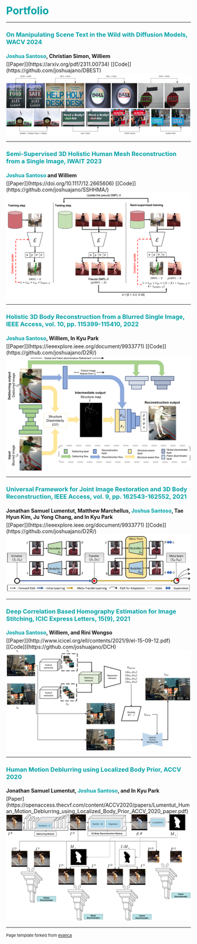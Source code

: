 <h1 style="color:#01a2a6;margin-bottom:5px;">Portfolio</h1>

---

<h3 style="color:#01a2a6;margin-bottom:5px;">On Manipulating Scene Text in the Wild with Diffusion Models, WACV 2024</h3>
<h4 style="margin-bottom:5px;"><strong style="color:#01a2a6;">Joshua Santoso</strong>, Christian Simon, Williem</h4>
[[Paper]](https://arxiv.org/pdf/2311.00734) [[Code]](https://github.com/joshuajano/DBEST)
<img src="images/publications/wacv2024.png?raw=true"/>

---

<h3 style="color:#01a2a6;margin-bottom:5px;">Semi-Supervised 3D Holistic Human Mesh Reconstruction from a Single Image, IWAIT 2023</h3>
<h4 style="margin-bottom:5px;"><strong style="color:#01a2a6;">Joshua Santoso</strong> and Williem</h4>
[[Paper]](https://doi.org/10.1117/12.2665606) [[Code]](https://github.com/joshuajano/SSHHMA/)
<img src="images/publications/iwait2023.png?raw=true"/>

---

<h3 style="color:#01a2a6;margin-bottom:5px;">Holistic 3D Body Reconstruction from a Blurred Single Image, IEEE Access, vol. 10, pp. 115399-115410, 2022</h3>
<h4 style="margin-bottom:5px;"><strong style="color:#01a2a6;">Joshua Santoso</strong>, Williem, In Kyu Park</h4>
[[Paper]](https://ieeexplore.ieee.org/document/9933771) [[Code]](https://github.com/joshuajano/D2R/)
<img src="images/publications/ieee_access2022.jpg?raw=true"/>

---

<h3 style="color:#01a2a6;margin-bottom:5px;">Universal Framework for Joint Image Restoration and 3D Body Reconstruction, IEEE Access, vol. 9, pp. 162543-162552, 2021</h3>
<h4 style="margin-bottom:5px;">Jonathan Samuel Lumentut, Matthew Marchellus, <strong style="color:#01a2a6;">Joshua Santoso</strong>, Tae Hyun Kim, Ju Yong Chang, and In Kyu Park</h4>
[[Paper]](https://ieeexplore.ieee.org/document/9933771) [[Code]](https://github.com/joshuajano/D2R/)
<img src="images/publications/ieee_access2021.png?raw=true"/>

---

<h3 style="color:#01a2a6;margin-bottom:5px;">Deep Correlation Based Homography Estimation for Image Stitching, ICIC Express Letters, 15(9), 2021</h3>
<h4 style="margin-bottom:5px;"> <strong style="color:#01a2a6;">Joshua Santoso</strong>, Williem, and Rini Wongso</h4>
[[Paper]](http://www.icicel.org/ell/contents/2021/9/el-15-09-12.pdf) [[Code]](https://github.com/joshuajano/DCH)
<img src="images/publications/icic_express2021.png?raw=true"/>

---

<h3 style="color:#01a2a6;margin-bottom:5px;">Human Motion Deblurring using Localized Body Prior, ACCV 2020</h3>
<h4 style="margin-bottom:5px;">Jonathan Samuel Lumentut, <strong style="color:#01a2a6;">Joshua Santoso</strong>, and In Kyu Park</h4>
[Paper](https://openaccess.thecvf.com/content/ACCV2020/papers/Lumentut_Human_Motion_Deblurring_using_Localized_Body_Prior_ACCV_2020_paper.pdf)
<img src="images/publications/accv2020.png?raw=true"/>

---
<p style="font-size:11px">Page template forked from <a href="https://github.com/evanca/quick-portfolio">evanca</a></p>
<!-- Remove above link if you don't want to attibute -->
